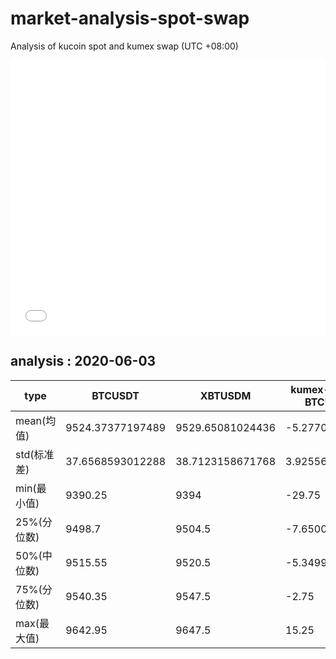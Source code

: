 # market-analysis-spot-swap
Analysis of kucoin spot and kumex swap (UTC +08:00)

<iframe width="100%" height="440" src="./data.html" frameborder="no" border="0" scrolling="no"></iframe>

## analysis : 2020-06-03

type | BTCUSDT | XBTUSDM | kumex-XBTUSDM-BTCUSDT_arb
---|---|---|---
mean(均值) | 9524.37377197489 | 9529.65081024436 | -5.27703826587465
std(标准差) | 37.6568593012288 | 38.7123158671768 | 3.92556959199037
min(最小值) | 9390.25 | 9394 | -29.75
25%(分位数) | 9498.7 | 9504.5 | -7.65000000000146
50%(中位数) | 9515.55 | 9520.5 | -5.34999999999854
75%(分位数) | 9540.35 | 9547.5 | -2.75
max(最大值) | 9642.95 | 9647.5 | 15.25
